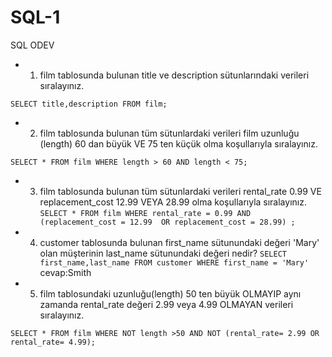 # SQL-1
SQL ODEV
- 1) film tablosunda bulunan title ve description sütunlarındaki verileri sıralayınız.


`SELECT title,description FROM film;`
- 2) film tablosunda bulunan tüm sütunlardaki verileri film uzunluğu (length) 60 dan büyük VE 75 ten küçük olma koşullarıyla sıralayınız.

 `SELECT * FROM film
  WHERE length > 60 AND length < 75;`
  
  - 3) film tablosunda bulunan tüm sütunlardaki verileri rental_rate 0.99 VE replacement_cost 12.99 VEYA 28.99 olma koşullarıyla sıralayınız.
  `SELECT * FROM film
WHERE rental_rate = 0.99 AND (replacement_cost = 12.99 
OR replacement_cost = 28.99) ;`
- 4) customer tablosunda bulunan first_name sütunundaki değeri 'Mary' olan müşterinin last_name sütunundaki değeri nedir?
`SELECT first_name,last_name FROM customer
WHERE first_name = 'Mary'` cevap:Smith
- 5) film tablosundaki uzunluğu(length) 50 ten büyük OLMAYIP aynı zamanda rental_rate değeri 2.99 veya 4.99 OLMAYAN verileri sıralayınız.

`SELECT * FROM film
WHERE NOT length >50 AND NOT (rental_rate= 2.99 OR rental_rate= 4.99);`
